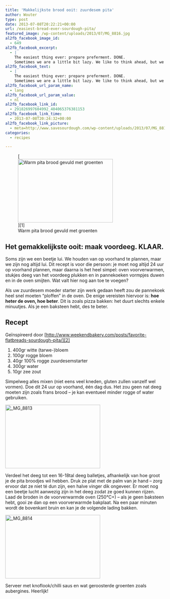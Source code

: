 ```yaml
---
title: 'Makkelijkste brood ooit: zuurdesem pita'
author: Wouter
type: post
date: 2013-07-08T20:22:21+00:00
url: /easiest-bread-ever-sourdough-pita/
featured_image: /wp-content/uploads/2013/07/MG_8816.jpg
al2fb_facebook_image_id:
  - 649
al2fb_facebook_excerpt:
  - |
    The easiest thing ever: prepare preferment. DONE.
    Sometimes we are a little bit lazy. We like to think ahead, but we're still lazy. This recipe is for that very same person: you still need to plan 24 hours ahead, but after that, simply preheat the oven, pinch off a few pieces of dough, flatten them evenly into pancakes and toss into the oven. What more can I say?
al2fb_facebook_text:
  - |
    The easiest thing ever: prepare preferment. DONE.
    Sometimes we are a little bit lazy. We like to think ahead, but we're still lazy. This recipe is for that very same person: you still need to plan 24 hours ahead, but after that, simply preheat the oven, pinch off a few pieces of dough, flatten them evenly into pancakes and toss into the oven. What more can I say?
al2fb_facebook_url_param_name:
  - lang
al2fb_facebook_url_param_value:
  - nl
al2fb_facebook_link_id:
  - 291826997604992_404065376381153
al2fb_facebook_link_time:
  - 2013-07-08T20:24:32+00:00
al2fb_facebook_link_picture:
  - meta=http://www.savesourdough.com/wp-content/uploads/2013/07/MG_8816-300x200.jpg
categories:
  - recipes

---
```

<figure id="attachment_649" style="width: 300px" class="wp-caption aligncenter">[<img class="size-medium wp-image-649" title="Warm pita brood gevuld met groenten" alt="Warm pita brood gevuld met groenten" src="https://redzuurdesem.be/wp-content/uploads/2013/07/MG_8816-300x200.jpg" width="300" height="200" srcset="https://redzuurdesem.be/wp-content/uploads/2013/07/MG_8816-300x200.jpg 300w, https://redzuurdesem.be/wp-content/uploads/2013/07/MG_8816-700x466.jpg 700w, https://redzuurdesem.be/wp-content/uploads/2013/07/MG_8816.jpg 1024w" sizes="(max-width: 300px) 100vw, 300px" />][1]<figcaption class="wp-caption-text">Warm pita brood gevuld met groenten</figcaption></figure> 

<h2 style="text-align: left;">
  Het gemakkelijkste ooit: maak voordeeg. KLAAR.
</h2>

Soms zijn we een beetje lui. We houden van op voorhand te plannen, maar we zijn nog altijd lui. Dit recept is voor die persoon: je moet nog altijd 24 uur op voorhand plannen, maar daarna is het heel simpel: oven voorverwarmen, stukjes deeg van het voordeeg plukken en in pannekoeken vormpjes duwen en in de oven smijten. Wat valt hier nog aan toe te voegen?

Als uw zuurdesem moeder starter zijn werk gedaan heeft zou de pannekoek heel snel moeten &#8220;ploffen&#8221; in de oven. De enige vereisten hiervoor is: **hoe heter de oven, hoe beter**. Dit is zoals pizza bakken: het duurt slechts enkele minuutjes. Als je een baksteen hebt, des te beter.

## Recept

Geïnspireerd door [http://www.weekendbakery.com/posts/favorite-flatbreads-sourdough-pita/][2]

  1. <span style="line-height: 15px;">400gr witte (tarwe-)bloem</span>
  2. 100gr rogge bloem
  3. 40gr 100% rogge zuurdesemstarter
  4. 300gr water
  5. 10gr zee zout

Simpelweg alles mixen (niet eens veel kneden, gluten zullen vanzelf wel vormen). Doe dit 24 uur op voorhand, één dag dus. Het zou geen nat deeg moeten zijn zoals frans brood &#8211; je kan eventueel minder rogge of water gebruiken.

[<img class="aligncenter size-medium wp-image-650" alt="_MG_8813" src="https://redzuurdesem.be/wp-content/uploads/2013/07/MG_8813-300x200.jpg" width="300" height="200" srcset="https://redzuurdesem.be/wp-content/uploads/2013/07/MG_8813-300x200.jpg 300w, https://redzuurdesem.be/wp-content/uploads/2013/07/MG_8813-700x466.jpg 700w, https://redzuurdesem.be/wp-content/uploads/2013/07/MG_8813.jpg 1024w" sizes="(max-width: 300px) 100vw, 300px" />][3]

Verdeel het deeg tot een 16-18tal deeg balletjes, afhankelijk van hoe groot je de pita broodjes wil hebben. Druk ze plat met de palm van je hand &#8211; zorg ervoor dat ze niet té dun zijn, een halve vinger dik ongeveer. Er moet nog een beetje lucht aanwezig zijn in het deeg zodat ze goed kunnen rijzen. Laad de broden in de voorverwarmde oven (250°C+) &#8211; als je geen baksteen hebt, gooi ze dan op een voorverwarmde bakplaat. Na een paar minuten wordt de bovenkant bruin en kan je de volgende lading bakken.

[<img class="aligncenter size-medium wp-image-651" alt="_MG_8814" src="https://redzuurdesem.be/wp-content/uploads/2013/07/MG_8814-300x200.jpg" width="300" height="200" srcset="https://redzuurdesem.be/wp-content/uploads/2013/07/MG_8814-300x200.jpg 300w, https://redzuurdesem.be/wp-content/uploads/2013/07/MG_8814-700x466.jpg 700w, https://redzuurdesem.be/wp-content/uploads/2013/07/MG_8814.jpg 1024w" sizes="(max-width: 300px) 100vw, 300px" />][4]

Serveer met knoflook/chilli saus en wat geroosterde groenten zoals aubergines. Heerlijk!

 [1]: https://redzuurdesem.be/wp-content/uploads/2013/07/MG_8816.jpg
 [2]: http://www.weekendbakery.com/posts/favorite-flatbreads-sourdough-pita/ "Weekend Bakery"
 [3]: https://redzuurdesem.be/wp-content/uploads/2013/07/MG_8813.jpg
 [4]: https://redzuurdesem.be/wp-content/uploads/2013/07/MG_8814.jpg
